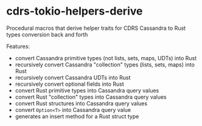 # cdrs-tokio-helpers-derive

Procedural macros that derive helper traits for CDRS Cassandra to Rust types conversion back and forth

Features:

* convert Cassandra primitive types (not lists, sets, maps, UDTs) into Rust
* recursively convert Cassandra "collection" types (lists, sets, maps) into Rust
* recursively convert Cassandra UDTs into Rust
* recursively convert optional fields into Rust
* convert Rust primitive types into Cassandra query values
* convert Rust "collection" types into Cassandra query values
* convert Rust structures into Cassandra query values
* convert `Option<T>` into Cassandra query value
* generates an insert method for a Rust struct type
